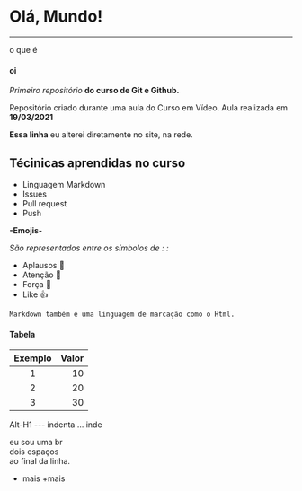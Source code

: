 # Olá, Mundo!
---
o que é
#### oi


_Primeiro repositório_ **do curso de Git e Github.**

Repositório criado durante uma aula do Curso em Vídeo.
Aula realizada em **19/03/2021**

__Essa linha__ eu alterei diretamente no site, na rede.

## Técinicas aprendidas no curso

- Linguagem Markdown
- Issues
- Pull request
- Push

**-Emojis-**

_São representados entre os símbolos de : :_

* Aplausos :clap:
* Atenção :eyes:
* Força :muscle:
* Like :+1:

~~~Html
Markdown também é uma linguagem de marcação como o Html.
~~~

#### Tabela

Exemplo | Valor
:--------: | ------:
1 | 10
2 | 20 
3 | 30

Alt-H1
--- indenta
... inde

eu sou uma br  
dois espaços  
ao final da linha.

+ mais
+mais



